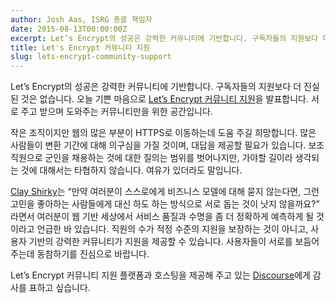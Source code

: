 ```yaml
---
author: Josh Aas, ISRG 총괄 책임자
date: 2015-08-13T00:00:00Z
excerpt: Let’s Encrypt의 성공은 강력한 커뮤니티에 기반합니다. 구독자들의 지원보다 더 진실된 것은 없습니다. 오늘 기쁜 마음으로 Let’s Encrypt 커뮤니티 지원을 발표합니다. 서로 주고 받으며 도와주는 커뮤니티만을 위한 공간입니다.
title: Let's Encrypt 커뮤니티 지원
slug: lets-encrypt-community-support
---
```


Let’s Encrypt의 성공은 강력한 커뮤니티에 기반합니다. 구독자들의 지원보다 더 진실된 것은 없습니다. 오늘 기쁜 마음으로 [Let’s Encrypt 커뮤니티 지원](https://community.letsencrypt.org/)을 발표합니다. 서로 주고 받으며 도와주는 커뮤니티만을 위한 공간입니다.

작은 조직이지만 웹의 많은 부분이 HTTPS로 이동하는데 도움 주길 희망합니다. 많은 사람들이 변환 기간에 대해 의구심을 가질 것이며, 대답을 제공할 필요가 있습니다.
보조 직원으로 군인을 채용하는 것에 대한 질의는 범위를 벗어나지만, 가야할 길이라 생각되는 것에 대해서는 타협하지 않습니다. 여유가 있더라도 말입니다.

[Clay Shirky](https://www.youtube.com/watch?v=Xe1TZaElTAs)는 “만약 여러분이 스스로에게 비즈니스 모델에 대해 묻지 않는다면, 그런 고민을 좋아하는 사람들에게 대신 하도 하는 방식으로 서로 돕는 것이 낫지 않을까요?” 라면서 여러분이 웹 기반 세상에서 서비스 품질과 수명을 좀 더 정확하게 예측하게 될 것이라고 언급한 바 있습니다. 직원의 수가 적정 수준의 지원을 보장하는 것이 아니고, 사용자 기반의 강력한 커뮤니티가 지원을 제공할 수 있습니다. 사용자들이 서로를 보듬어 주는데 동참하기를 진심으로 바랍니다.

Let’s Encrypt 커뮤니티 지원 플랫폼과 호스팅을 제공해 주고 있는 [Discourse](https://www.discourse.org/)에게 감사를 표하고 싶습니다.
